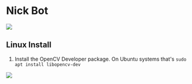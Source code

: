 # Nick Bot

![](https://camo.githubusercontent.com/618e7a8fdb4d8b6b9bff3b9d2d70852bf40d6055/687474703a2f2f692e696d6775722e636f6d2f42646a6366734a2e676966)

## Linux Install

1. Install the OpenCV Developer package. On Ubuntu systems that's `sudo apt install libopencv-dev`

![](http://i.imgur.com/oKkMsy0.gif)
